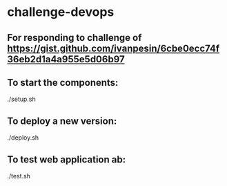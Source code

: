 # challenge-devops

## For responding to challenge of https://gist.github.com/ivanpesin/6cbe0ecc74f36eb2d1a4a955e5d06b97 

## To start the components:
./setup.sh

## To deploy a new version:
./deploy.sh

## To test web application ab:
./test.sh
